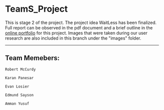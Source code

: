 # TeamS_Project
This is stage 2 of the project.  The project idea WaitLess has been finalized.
Full report can be observed in the pdf document and a brief outline in the [online portfolio](https://rmccurdy.github.io/TeamS_Project/)
for this project.  Images that were taken during our user research are also included in this branch under the "images" folder.

---
## Team Memebers:
```
Robert McCurdy

Karan Panesar

Evan Losier

Edmund Sayson

Amman Yusuf
```
